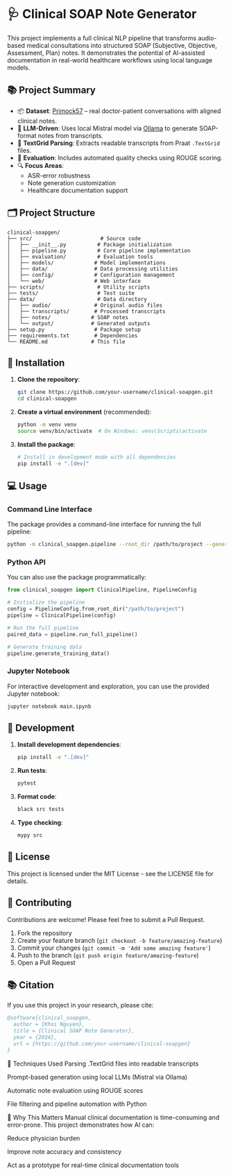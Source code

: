 # 🩺 Clinical SOAP Note Generator

This project implements a full clinical NLP pipeline that transforms audio-based medical consultations into structured SOAP (Subjective, Objective, Assessment, Plan) notes. It demonstrates the potential of AI-assisted documentation in real-world healthcare workflows using local language models.

## 📚 Project Summary

- 📦 **Dataset**: [Primock57](https://github.com/babylonhealth/primock57) – real doctor-patient conversations with aligned clinical notes.
- 🧠 **LLM-Driven**: Uses local Mistral model via [Ollama](https://ollama.com) to generate SOAP-format notes from transcripts.
- 📄 **TextGrid Parsing**: Extracts readable transcripts from Praat `.TextGrid` files.
- 🧪 **Evaluation**: Includes automated quality checks using ROUGE scoring.
- 🔍 **Focus Areas**:
  - ASR-error robustness
  - Note generation customization
  - Healthcare documentation support

## 🗂️ Project Structure

```
clinical-soapgen/
├── src/                      # Source code
│   ├── __init__.py          # Package initialization
│   ├── pipeline.py          # Core pipeline implementation
│   ├── evaluation/          # Evaluation tools
│   ├── models/             # Model implementations
│   ├── data/               # Data processing utilities
│   ├── config/             # Configuration management
│   └── web/                # Web interface
├── scripts/                 # Utility scripts
├── tests/                   # Test suite
├── data/                    # Data directory
│   ├── audio/              # Original audio files
│   ├── transcripts/        # Processed transcripts
│   ├── notes/             # SOAP notes
│   └── output/            # Generated outputs
├── setup.py                # Package setup
├── requirements.txt        # Dependencies
└── README.md              # This file
```

## 🚀 Installation

1. **Clone the repository**:
   ```bash
   git clone https://github.com/your-username/clinical-soapgen.git
   cd clinical-soapgen
   ```

2. **Create a virtual environment** (recommended):
   ```bash
   python -m venv venv
   source venv/bin/activate  # On Windows: venv\Scripts\activate
   ```

3. **Install the package**:
   ```bash
   # Install in development mode with all dependencies
   pip install -e ".[dev]"
   ```

## 💻 Usage

### Command Line Interface

The package provides a command-line interface for running the full pipeline:

```bash
python -m clinical_soapgen.pipeline --root_dir /path/to/project --generate_training_data
```

### Python API

You can also use the package programmatically:

```python
from clinical_soapgen import ClinicalPipeline, PipelineConfig

# Initialize the pipeline
config = PipelineConfig.from_root_dir("/path/to/project")
pipeline = ClinicalPipeline(config)

# Run the full pipeline
paired_data = pipeline.run_full_pipeline()

# Generate training data
pipeline.generate_training_data()
```

### Jupyter Notebook

For interactive development and exploration, you can use the provided Jupyter notebook:

```bash
jupyter notebook main.ipynb
```

## 🧪 Development

1. **Install development dependencies**:
   ```bash
   pip install -e ".[dev]"
   ```

2. **Run tests**:
   ```bash
   pytest
   ```

3. **Format code**:
   ```bash
   black src tests
   ```

4. **Type checking**:
   ```bash
   mypy src
   ```

## 📝 License

This project is licensed under the MIT License - see the LICENSE file for details.

## 🤝 Contributing

Contributions are welcome! Please feel free to submit a Pull Request.

1. Fork the repository
2. Create your feature branch (`git checkout -b feature/amazing-feature`)
3. Commit your changes (`git commit -m 'Add some amazing feature'`)
4. Push to the branch (`git push origin feature/amazing-feature`)
5. Open a Pull Request

## 📚 Citation

If you use this project in your research, please cite:

```bibtex
@software{clinical_soapgen,
  author = {Khoi Nguyen},
  title = {Clinical SOAP Note Generator},
  year = {2024},
  url = {https://github.com/your-username/clinical-soapgen}
}
```

🧠 Techniques Used
Parsing .TextGrid files into readable transcripts

Prompt-based generation using local LLMs (Mistral via Ollama)

Automatic note evaluation using ROUGE scores

File filtering and pipeline automation with Python

🏥 Why This Matters
Manual clinical documentation is time-consuming and error-prone. This project demonstrates how AI can:

Reduce physician burden

Improve note accuracy and consistency

Act as a prototype for real-time clinical documentation tools
